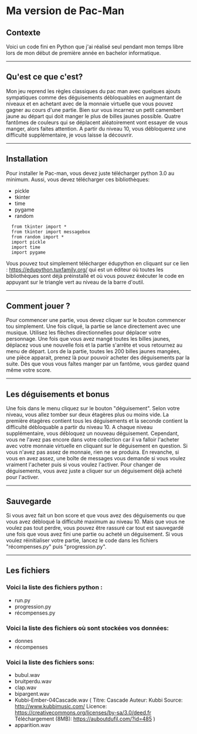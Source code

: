 # Ma version de Pac-Man 

## Contexte

Voici un code fini en Python que j'ai réalisé seul pendant mon temps libre lors de mon début de première année en bachelor informatique.

----------------------------------------------------------------------------------------------------------------------------------------
## Qu'est ce que c'est? 

Mon jeu reprend les règles classiques du pac man avec quelques ajouts sympatiques comme des déguisements débloquables en augmentant de niveaux et en achetant avec de la monnaie virtuelle que vous pouvez gagner au cours d'une partie. Bien sur vous incarnez un petit camembert jaune au départ qui doit manger le plus de billes jaunes possible. Quatre fantômes de couleurs  qui se déplacent aléatoirement vont essayer de vous manger, alors faites attention. A partir du niveau 10, vous débloquerez une difficulté supplémentaire, je vous laisse la découvrir.

----------------------------------------------------------------------------------------------------------------------------------------
## Installation 

Pour installer le Pac-man, vous devez juste télécharger python 3.0 au minimum. Aussi, vous devez télécharger ces bibliothèques: 

* pickle 
* tkinter 
* time 
* pygame 
* random

```
  from tkinter import *
  from tkinter import messagebox
  from random import *
  import pickle
  import time
  import pygame
```
Vous pouvez tout simplement télécharger édupython en cliquant sur ce lien : https://edupython.tuxfamily.org/ qui est un éditeur où toutes les bibliothèques sont déjà préinstallé et où vous pouvez éxécuter le code en appuyant sur le triangle vert au niveau de la barre d'outil.

----------------------------------------------------------------------------------------------------------------------------------------
## Comment jouer ?

Pour commencer une partie, vous devez cliquer sur le bouton commencer tou simplement. Une fois cliqué, la partie se lance directement avec une musique. Utilisez les flèches directionnelles pour déplacer votre personnage. Une fois que vous avez mangé toutes les billes jaunes, déplacez vous une nouvelle fois et la partie s'arrête et vous retournez au menu de départ. Lors de la partie, toutes les 200 billes jaunes mangées, une pièce apparait, prenez là pour pouvoir acheter des déguisements par la suite. Dès que vous vous faîtes manger par un fantôme, vous gardez quand même votre score.

----------------------------------------------------------------------------------------------------------------------------------------
## Les déguisements et bonus

Une fois dans le menu cliquez sur le bouton "déguisement". Selon votre niveau, vous allez tomber sur deux étagères plus ou moins vide. La première étagères contient tous les déguisements et la seconde contient la difficulté débloquable a partir du niveau 10. A chaque niveau supplémentaire, vous débloquez un nouveau déguisement. Cependant, vous ne l'avez pas encore dans votre collection car il va falloir l'acheter avec votre monnaie virtuelle en cliquant sur le déguisement en question. Si vous n'avez pas assez de monnaie, rien ne se produira. En revanche, si vous en avez assez, une boîte de messages vous demande si vous voulez vraiment l'acheter puis si vous voulez l'activer. Pour changer de déguisements, vous avez juste a cliquer sur un déguisement déjà acheté pour l'activer.

----------------------------------------------------------------------------------------------------------------------------------------
## Sauvegarde

Si vous avez fait un bon score et que vous avez des déguisements ou que vous avez débloqué la difficulté maximum au niveau 10. Mais que vous ne voulez pas tout perdre, vous pouvez être rassuré car tout est sauvegardé une fois que vous avez fini une partie ou acheté un déguisement. Si vous voulez réinitialiser votre partie, lancez le code dans les fichiers "récompenses.py" puis "progression.py". 

----------------------------------------------------------------------------------------------------------------------------------------
## Les fichiers

### Voici la liste des fichiers python :

* run.py
* progression.py
* récompenses.py

### Voici la liste des fichiers où sont stockées vos données:

* donnes
* récompenses

### Voici la liste des fichiers sons: 

* bubul.wav
* bruitperdu.wav
* clap.wav
* bipargent.wav
* Kubbi-Ember-04Cascade.wav ( Titre:  Cascade Auteur: Kubbi Source: http://www.kubbimusic.com/ Licence: https://creativecommons.org/licenses/by-sa/3.0/deed.fr  Téléchargement (8MB): https://auboutdufil.com/?id=485 )
* apparition.wav
